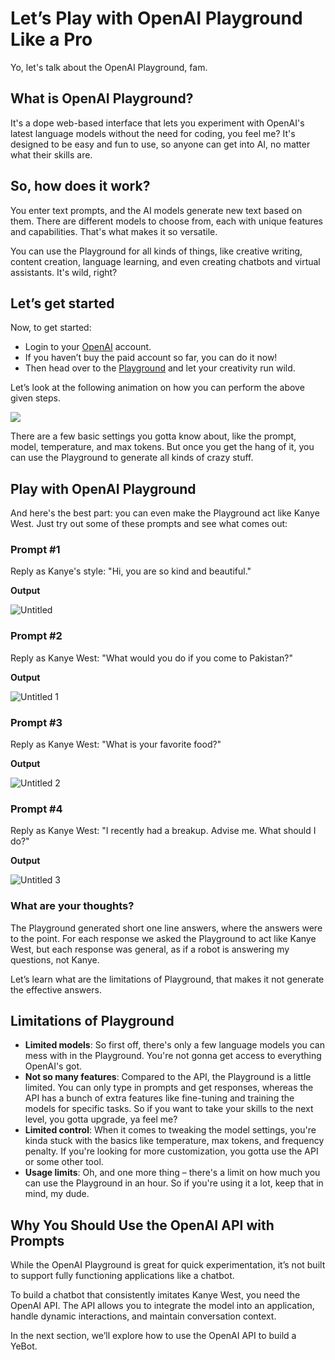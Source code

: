# Let’s Play with OpenAI Playground Like a Pro

Yo, let's talk about the OpenAI Playground, fam.

## What is OpenAI Playground?

It's a dope web-based interface that lets you experiment with OpenAI's latest language models without the need for coding, you feel me? It's designed to be easy and fun to use, so anyone can get into AI, no matter what their skills are.

## So, how does it work?

You enter text prompts, and the AI models generate new text based on them. There are different models to choose from, each with unique features and capabilities. That's what makes it so versatile.

You can use the Playground for all kinds of things, like creative writing, content creation, language learning, and even creating chatbots and virtual assistants. It's wild, right?

## Let’s get started

Now, to get started:

- Login to your [OpenAI](https://platform.openai.com/) account.
- If you haven’t buy the paid account so far, you can do it now!
- Then head over to the [Playground](https://platform.openai.com/playground) and let your creativity run wild.

Let’s look at the following animation on how you can perform the above given steps.

![](https://github.com/0xmetaschool/Learning-Projects/blob/main/assests_for_all/yebot_assests/4.%20Let%E2%80%99s%20Play%20with%20OpenAI%20Playground%20Like%20a%20Pro/set_up_account-ezgif.com-resize.webp?raw=true)


There are a few basic settings you gotta know about, like the prompt, model, temperature, and max tokens. But once you get the hang of it, you can use the Playground to generate all kinds of crazy stuff.

## Play with OpenAI Playground

And here's the best part: you can even make the Playground act like Kanye West. Just try out some of these prompts and see what comes out:

### Prompt #1

Reply as Kanye's style: "Hi, you are so kind and beautiful." 

**Output** 

![Untitled](https://github.com/0xmetaschool/Learning-Projects/blob/main/assests_for_all/yebot_assests/4.%20Let%E2%80%99s%20Play%20with%20OpenAI%20Playground%20Like%20a%20Pro/Untitled.webp?raw=true)


### Prompt #2

Reply as Kanye West: "What would you do if you come to Pakistan?" 

**Output** 

![Untitled 1](https://github.com/0xmetaschool/Learning-Projects/blob/main/assests_for_all/yebot_assests/4.%20Let%E2%80%99s%20Play%20with%20OpenAI%20Playground%20Like%20a%20Pro/Untitled%201.webp?raw=true)


### Prompt #3

Reply as Kanye West: "What is your favorite food?" 

**Output** 

![Untitled 2](https://github.com/0xmetaschool/Learning-Projects/blob/main/assests_for_all/yebot_assests/4.%20Let%E2%80%99s%20Play%20with%20OpenAI%20Playground%20Like%20a%20Pro/Untitled%202.webp?raw=true)


### Prompt #4

Reply as Kanye West: "I recently had a breakup. Advise me. What should I do?" 

**Output** 

![Untitled 3](https://github.com/0xmetaschool/Learning-Projects/blob/main/assests_for_all/yebot_assests/4.%20Let%E2%80%99s%20Play%20with%20OpenAI%20Playground%20Like%20a%20Pro/Untitled%203.webp?raw=true)


### What are your thoughts?

The Playground generated short one line answers, where the answers were to the point. For each response we asked the Playground to act like Kanye West, but each response was general, as if a robot is answering my questions, not Kanye.

Let’s learn what are the limitations of Playground, that makes it not generate the effective answers.

## Limitations of Playground

- **Limited models**: So first off, there's only a few language models you can mess with in the Playground. You're not gonna get access to everything OpenAI's got.
- **Not so many features**: Compared to the API, the Playground is a little limited. You can only type in prompts and get responses, whereas the API has a bunch of extra features like fine-tuning and training the models for specific tasks. So if you want to take your skills to the next level, you gotta upgrade, ya feel me?
- **Limited control**: When it comes to tweaking the model settings, you're kinda stuck with the basics like temperature, max tokens, and frequency penalty. If you're looking for more customization, you gotta use the API or some other tool.
- **Usage limits**: Oh, and one more thing – there's a limit on how much you can use the Playground in an hour. So if you're using it a lot, keep that in mind, my dude.

## Why You Should Use the OpenAI API with Prompts

While the OpenAI Playground is great for quick experimentation, it’s not built to support fully functioning applications like a chatbot.

To build a chatbot that consistently imitates Kanye West, you need the OpenAI API. The API allows you to integrate the model into an application, handle dynamic interactions, and maintain conversation context.

In the next section, we’ll explore how to use the OpenAI API to build a YeBot.
